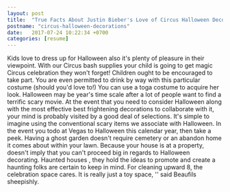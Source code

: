 ```yaml
---
layout: post
title:  "True Facts About Justin Bieber's Love of Circus Halloween Decorations"
postname: "circus-halloween-decorations"
date:   2017-07-24 10:22:34 +0700
categories: [resume]
---
```

Kids love to dress up for Halloween also it's plenty of pleasure in their viewpoint. With our Circus bash supplies your child is going to get magic Circus celebration they won't forget! Children ought to be encouraged to take part. You are even permitted to drink by way with this particular costume (should you'd love to!) You can use a toga costume to acquire her look. Halloween may be year's time scale after a lot of people want to find a terrific scary movie. At the event that you need to consider Halloween along with the most effective best frightening decorations to collaborate with it, your mind is probably visited by a good deal of selections. It's simple to imagine using the conventional scary items we associate with Halloween. In the event you todo at Vegas to Halloween this calendar year, then take a peek. Having a ghost garden doesn't require cemetery or an abandon home it comes about within your lawn. Because your house is at a property, doesn't imply that you can't proceed big in regards to Halloween decorating. Haunted houses , they hold the ideas to promote and create a haunting folks are certain to keep in mind. For cleaning upward 8, the celebration space cares. It is really just a toy space, '' said Beaufils sheepishly.
